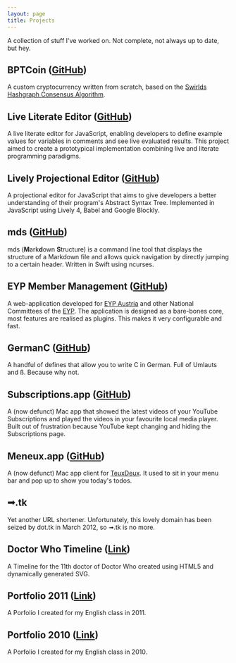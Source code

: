 ```yaml
---
layout: page
title: Projects
---
```


A collection of stuff I've worked on. Not complete, not always up to date, but hey.

## BPTCoin ([GitHub](https://github.com/ceddie/bptc_wallet))

A custom cryptocurrency written from scratch, based on the [Swirlds Hashgraph Consensus Algorithm](http://www.swirlds.com/downloads/SWIRLDS-TR-2016-01.pdf).

## Live Literate Editor ([GitHub](https://github.com/NHoff95/PLCTE_17_LLP))

A live literate editor for JavaScript, enabling developers to define example values for variables in comments and see live evaluated results. This project aimed to create a prototypical implementation combining live and literate programming paradigms.

## Lively Projectional Editor ([GitHub](https://github.com/LivelyKernel/lively4-projectional-editor))

A projectional editor for JavaScript that aims to give developers a better understanding of their program's Abstract Syntax Tree. Implemented in JavaScript using Lively 4, Babel and Google Blockly.

## mds ([GitHub](https://github.com/davidrauch/mds))

mds (**M**ark**d**own **S**tructure) is a command line tool that displays the structure of a Markdown file and allows quick navigation by directly jumping to a certain header. Written in Swift using ncurses.

## EYP Member Management ([GitHub](https://github.com/eyp-developers/eyp-member-database))

A web-application developed for [EYP Austria](http://www.eypaustria.org) and other National Committees of the [EYP](http://eyp.org). The application is designed as a bare-bones core, most features are realised as plugins. This makes it very configurable and fast.

## GermanC ([GitHub](https://github.com/davidrauch/GermanC))

A handful of defines that allow you to write C in German. Full of Umlauts and ß. Because why not.

## Subscriptions.app ([GitHub](https://github.com/davidrauch/Subscriptions))

A (now defunct) Mac app that showed the latest videos of your YouTube Subscriptions and played the videos in your favourite local media player. Built out of frustration because YouTube kept changing and hiding the Subscriptions page.

## Meneux.app ([GitHub](https://github.com/davidrauch/Meneux))

A (now defunct) Mac app client for [TeuxDeux](https://teuxdeux.com). It used to sit in your menu bar and pop up to show you today's todos.

## ➟.tk

Yet another URL shortener. Unfortunately, this lovely domain has been seized by dot.tk in March 2012, so ➟.tk is no more.

## Doctor Who Timeline ([Link](drwhotimeline/))

A Timeline for the 11th doctor of Doctor Who created using HTML5 and dynamically generated SVG.

## Portfolio 2011 ([Link](portfolio2011/))

A Porfolio I created for my English class in 2011.

## Portfolio 2010 ([Link](portfolio2010/))

A Porfolio I created for my English class in 2010.